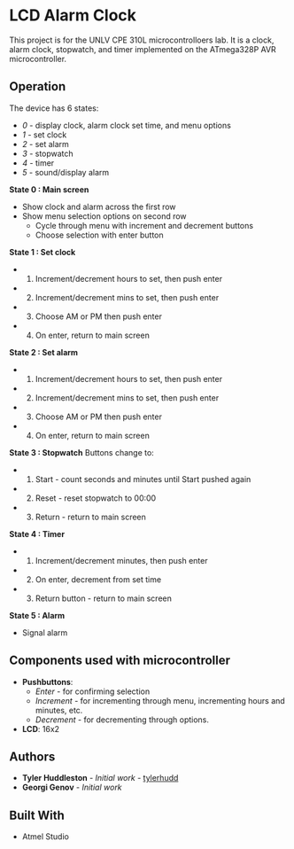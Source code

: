 # LCD Alarm Clock

This project is for the UNLV CPE 310L microcontrolloers lab.  It is a clock, alarm clock, stopwatch, and timer implemented on the ATmega328P AVR microcontroller.

## Operation
The device has 6 states:
* *0* - display clock, alarm clock set time, and menu options
* *1* - set clock
* *2* - set alarm
* *3* - stopwatch
* *4* - timer
* *5* - sound/display alarm

**State 0 : Main screen**
* Show clock and alarm across the first row
* Show menu selection options on second row
  * Cycle through menu with increment and decrement buttons
  * Choose selection with enter button

**State 1 : Set clock**
* 1. Increment/decrement hours to set, then push enter
* 2. Increment/decrement mins to set, then push enter
* 3. Choose AM or PM then push enter
* 4. On enter, return to main screen

**State 2 : Set alarm**
* 1. Increment/decrement hours to set, then push enter
* 2. Increment/decrement mins to set, then push enter
* 3. Choose AM or PM then push enter
* 4. On enter, return to main screen

**State 3 : Stopwatch**
Buttons change to:
* 1. Start - count seconds and minutes until Start pushed again
* 2. Reset - reset stopwatch to 00:00
* 3. Return - return to main screen

**State 4 : Timer**
* 1. Increment/decrement minutes, then push enter
* 2. On enter, decrement from set time
* 3. Return button - return to main screen

**State 5 : Alarm**
* Signal alarm


## Components used with microcontroller
* **Pushbuttons**:
  * *Enter* - for confirming selection
  * *Increment* - for incrementing through menu, incrementing hours and minutes, etc.
  * *Decrement* - for decrementing through options.
* **LCD**: 16x2

## Authors

* **Tyler Huddleston** - *Initial work* - [tylerhudd](https://github.com/tylerhudd)
* **Georgi Genov** - *Initial work*

## Built With
* Atmel Studio
